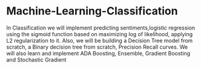 # Machine-Learning-Classification
In Classification we will implement predicting sentiments,logistic regression using the sigmoid function based on maximizing log of likelihood, applying L2 regularization to it. Also, we will be building a Decision Tree model from scratch, a Binary decision tree from scratch, Precision Recall curves. We will also learn and implement ADA Boosting, Ensemble, Gradient Boosting and Stochastic Gradient
